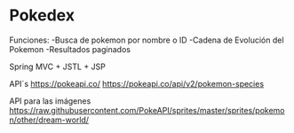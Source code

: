 # Pokedex
Funciones: 
-Busca de pokemon por nombre o ID
-Cadena de Evolución del Pokemon
-Resultados paginados

Spring MVC + JSTL + JSP

API´s
https://pokeapi.co/
https://pokeapi.co/api/v2/pokemon-species

API para las imágenes
https://raw.githubusercontent.com/PokeAPI/sprites/master/sprites/pokemon/other/dream-world/
